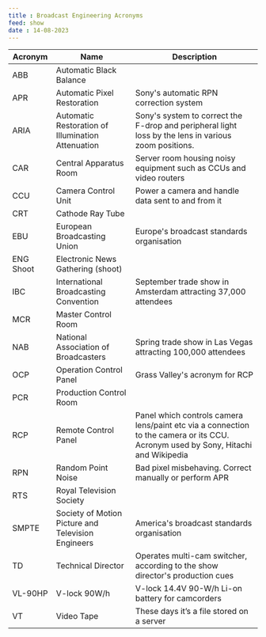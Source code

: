 ```yaml
---
title : Broadcast Engineering Acronyms
feed: show
date : 14-08-2023
---
```


| Acronym | Name | Description |
| --- | --- | --- |
| ABB | Automatic Black Balance |  |
| APR | Automatic Pixel Restoration | Sony's automatic RPN correction system |
| ARIA | Automatic Restoration of Illumination Attenuation | Sony's system to correct the F-drop and peripheral light loss by the lens in various zoom positions. |
| CAR | Central Apparatus Room | Server room housing noisy equipment such as CCUs and video routers |
| CCU | Camera Control Unit | Power a camera and handle data sent to and from it |
| CRT | Cathode Ray Tube |  |
| EBU | European Broadcasting Union | Europe's broadcast standards organisation |
| ENG Shoot | Electronic News Gathering (shoot) |  |
| IBC | International Broadcasting Convention | September trade show in Amsterdam attracting 37,000 attendees |
| MCR | Master Control Room |  |
| NAB | National Association of Broadcasters | Spring trade show in Las Vegas attracting 100,000 attendees |
| OCP | Operation Control Panel | Grass Valley's acronym for RCP |
| PCR | Production Control Room |  |
| RCP | Remote Control Panel | Panel which controls camera lens/paint etc via a connection to the camera or its CCU. Acronym used by Sony, Hitachi and Wikipedia |
| RPN | Random Point Noise | Bad pixel misbehaving. Correct manually or perform APR |
| RTS | Royal Television Society |  |
| SMPTE | Society of Motion Picture and Television Engineers | America's broadcast standards organisation |
| TD  | Technical Director | Operates multi-cam switcher, according to the show director's production cues |
| VL-90HP | V-lock 90W/h | V-lock 14.4V 90-W/h Li-on battery for camcorders |
| VT  | Video Tape | These days it’s a file stored on a server |
